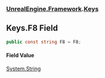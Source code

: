 ### [UnrealEngine.Framework](UnrealEngine_Framework.md 'UnrealEngine.Framework').[Keys](Keys.md 'UnrealEngine.Framework.Keys')
## Keys.F8 Field
```csharp
public const string F8 = F8;
```
#### Field Value
[System.String](https://docs.microsoft.com/en-us/dotnet/api/System.String 'System.String')
